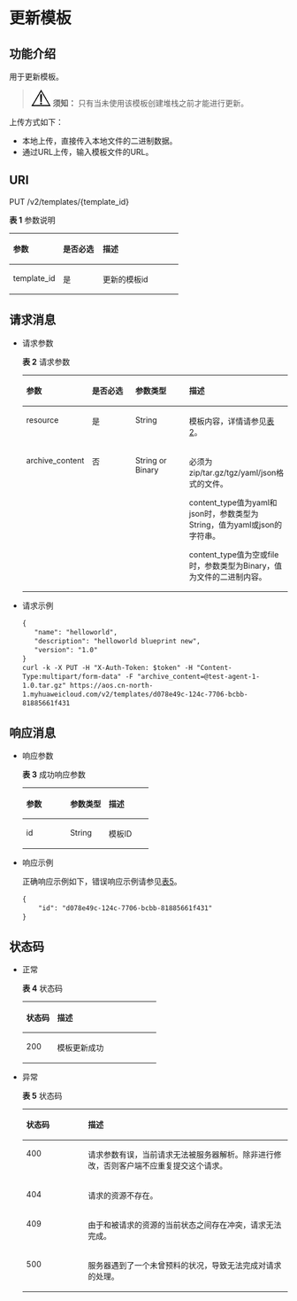 # 更新模板<a name="aos_02_0013"></a>

## 功能介绍<a name="section6520105485810"></a>

用于更新模板。

>![](public_sys-resources/icon-notice.gif) **须知：** 
>只有当未使用该模板创建堆栈之前才能进行更新。

上传方式如下：

-   本地上传，直接传入本地文件的二进制数据。
-   通过URL上传，输入模板文件的URL。

## URI<a name="section14993651812"></a>

PUT /v2/templates/\{template\_id\}

**表 1**  参数说明

<a name="table1688423016116"></a>
<table><thead align="left"><tr id="row98848309114"><th class="cellrowborder" valign="top" width="29.409999999999997%" id="mcps1.2.4.1.1"><p id="p1788417309117"><a name="p1788417309117"></a><a name="p1788417309117"></a>参数</p>
</th>
<th class="cellrowborder" valign="top" width="23.53%" id="mcps1.2.4.1.2"><p id="p1791452020326"><a name="p1791452020326"></a><a name="p1791452020326"></a>是否必选</p>
</th>
<th class="cellrowborder" valign="top" width="47.06%" id="mcps1.2.4.1.3"><p id="p38851306112"><a name="p38851306112"></a><a name="p38851306112"></a>描述</p>
</th>
</tr>
</thead>
<tbody><tr id="row128859309115"><td class="cellrowborder" valign="top" width="29.409999999999997%" headers="mcps1.2.4.1.1 "><p id="p4869538123"><a name="p4869538123"></a><a name="p4869538123"></a>template_id</p>
</td>
<td class="cellrowborder" valign="top" width="23.53%" headers="mcps1.2.4.1.2 "><p id="p4659142153116"><a name="p4659142153116"></a><a name="p4659142153116"></a>是</p>
</td>
<td class="cellrowborder" valign="top" width="47.06%" headers="mcps1.2.4.1.3 "><p id="p148691391216"><a name="p148691391216"></a><a name="p148691391216"></a>更新的模板id</p>
</td>
</tr>
</tbody>
</table>

## 请求消息<a name="section772656291"></a>

-   请求参数

    **表 2**  请求参数

    <a name="table18723561594"></a>
    <table><thead align="left"><tr id="row1726567910"><th class="cellrowborder" valign="top" width="19.41194119411941%" id="mcps1.2.5.1.1"><p id="p18721856498"><a name="p18721856498"></a><a name="p18721856498"></a>参数</p>
    </th>
    <th class="cellrowborder" valign="top" width="18.891889188918892%" id="mcps1.2.5.1.2"><p id="p127318561793"><a name="p127318561793"></a><a name="p127318561793"></a>是否必选</p>
    </th>
    <th class="cellrowborder" valign="top" width="22.372237223722376%" id="mcps1.2.5.1.3"><p id="p14731656396"><a name="p14731656396"></a><a name="p14731656396"></a>参数类型</p>
    </th>
    <th class="cellrowborder" valign="top" width="39.323932393239325%" id="mcps1.2.5.1.4"><p id="p1273656998"><a name="p1273656998"></a><a name="p1273656998"></a>描述</p>
    </th>
    </tr>
    </thead>
    <tbody><tr id="row6749560915"><td class="cellrowborder" valign="top" width="19.41194119411941%" headers="mcps1.2.5.1.1 "><p id="p20509164519130"><a name="p20509164519130"></a><a name="p20509164519130"></a>resource</p>
    </td>
    <td class="cellrowborder" valign="top" width="18.891889188918892%" headers="mcps1.2.5.1.2 "><p id="p7509164581319"><a name="p7509164581319"></a><a name="p7509164581319"></a>是</p>
    </td>
    <td class="cellrowborder" valign="top" width="22.372237223722376%" headers="mcps1.2.5.1.3 "><p id="p1831210428308"><a name="p1831210428308"></a><a name="p1831210428308"></a>String</p>
    </td>
    <td class="cellrowborder" valign="top" width="39.323932393239325%" headers="mcps1.2.5.1.4 "><p id="p95104455134"><a name="p95104455134"></a><a name="p95104455134"></a>模板内容，详情请参见<a href="创建模板.md#table10358935203114">表2</a>。</p>
    </td>
    </tr>
    <tr id="row67611563910"><td class="cellrowborder" valign="top" width="19.41194119411941%" headers="mcps1.2.5.1.1 "><p id="p27615616911"><a name="p27615616911"></a><a name="p27615616911"></a>archive_content</p>
    </td>
    <td class="cellrowborder" valign="top" width="18.891889188918892%" headers="mcps1.2.5.1.2 "><p id="p176256894"><a name="p176256894"></a><a name="p176256894"></a>否</p>
    </td>
    <td class="cellrowborder" valign="top" width="22.372237223722376%" headers="mcps1.2.5.1.3 "><p id="p1744211514313"><a name="p1744211514313"></a><a name="p1744211514313"></a>String or Binary</p>
    </td>
    <td class="cellrowborder" valign="top" width="39.323932393239325%" headers="mcps1.2.5.1.4 "><p id="p89295817176"><a name="p89295817176"></a><a name="p89295817176"></a>必须为zip/tar.gz/tgz/yaml/json格式的文件。</p>
    <p id="p2052412582564"><a name="p2052412582564"></a><a name="p2052412582564"></a>content_type值为yaml和json时，参数类型为String，值为yaml或json的字符串。</p>
    <p id="p155641165017"><a name="p155641165017"></a><a name="p155641165017"></a>content_type值为空或file时，参数类型为Binary，值为文件的二进制内容。</p>
    </td>
    </tr>
    </tbody>
    </table>

-   请求示例

    ```
    {
       "name": "helloworld",
       "description": "helloworld blueprint new",
       "version": "1.0"
    }
    curl -k -X PUT -H "X-Auth-Token: $token" -H "Content-Type:multipart/form-data" -F "archive_content=@test-agent-1-1.0.tar.gz" https://aos.cn-north-1.myhuaweicloud.com/v2/templates/d078e49c-124c-7706-bcbb-81885661f431
    ```


## 响应消息<a name="section07720562093"></a>

-   响应参数

    **表 3**  成功响应参数

    <a name="table3707163611015"></a>
    <table><thead align="left"><tr id="row6707173601010"><th class="cellrowborder" valign="top" width="34.69346934693469%" id="mcps1.2.4.1.1"><p id="p5707193616107"><a name="p5707193616107"></a><a name="p5707193616107"></a>参数</p>
    </th>
    <th class="cellrowborder" valign="top" width="30.61306130613061%" id="mcps1.2.4.1.2"><p id="p6707103611015"><a name="p6707103611015"></a><a name="p6707103611015"></a>参数类型</p>
    </th>
    <th class="cellrowborder" valign="top" width="34.69346934693469%" id="mcps1.2.4.1.3"><p id="p18707203620101"><a name="p18707203620101"></a><a name="p18707203620101"></a>描述</p>
    </th>
    </tr>
    </thead>
    <tbody><tr id="row1707103661016"><td class="cellrowborder" valign="top" width="34.69346934693469%" headers="mcps1.2.4.1.1 "><p id="p18707173621016"><a name="p18707173621016"></a><a name="p18707173621016"></a>id</p>
    </td>
    <td class="cellrowborder" valign="top" width="30.61306130613061%" headers="mcps1.2.4.1.2 "><p id="p14707143601011"><a name="p14707143601011"></a><a name="p14707143601011"></a>String</p>
    </td>
    <td class="cellrowborder" valign="top" width="34.69346934693469%" headers="mcps1.2.4.1.3 "><p id="p14708183619105"><a name="p14708183619105"></a><a name="p14708183619105"></a>模板ID</p>
    </td>
    </tr>
    </tbody>
    </table>

-   响应示例

    正确响应示例如下，错误响应示例请参见[表5](创建模板.md#table104171158104518)。

    ```
    {
        "id": "d078e49c-124c-7706-bcbb-81885661f431"
    }
    ```


## 状态码<a name="section6801656197"></a>

-   正常

    **表 4**  状态码

    <a name="table78013561594"></a>
    <table><thead align="left"><tr id="row28065612913"><th class="cellrowborder" valign="top" width="23.119999999999997%" id="mcps1.2.3.1.1"><p id="p980125618910"><a name="p980125618910"></a><a name="p980125618910"></a>状态码</p>
    </th>
    <th class="cellrowborder" valign="top" width="76.88000000000001%" id="mcps1.2.3.1.2"><p id="p38075618918"><a name="p38075618918"></a><a name="p38075618918"></a>描述</p>
    </th>
    </tr>
    </thead>
    <tbody><tr id="row880756898"><td class="cellrowborder" valign="top" width="23.119999999999997%" headers="mcps1.2.3.1.1 "><p id="p28019568916"><a name="p28019568916"></a><a name="p28019568916"></a>200</p>
    </td>
    <td class="cellrowborder" valign="top" width="76.88000000000001%" headers="mcps1.2.3.1.2 "><p id="p138035612912"><a name="p138035612912"></a><a name="p138035612912"></a>模板更新成功</p>
    </td>
    </tr>
    </tbody>
    </table>

-   异常

    **表 5**  状态码

    <a name="table118110561999"></a>
    <table><thead align="left"><tr id="row282155618918"><th class="cellrowborder" valign="top" width="23.24%" id="mcps1.2.3.1.1"><p id="p178217561195"><a name="p178217561195"></a><a name="p178217561195"></a>状态码</p>
    </th>
    <th class="cellrowborder" valign="top" width="76.75999999999999%" id="mcps1.2.3.1.2"><p id="p58213567916"><a name="p58213567916"></a><a name="p58213567916"></a>描述</p>
    </th>
    </tr>
    </thead>
    <tbody><tr id="row10820567918"><td class="cellrowborder" valign="top" width="23.24%" headers="mcps1.2.3.1.1 "><p id="p18821656694"><a name="p18821656694"></a><a name="p18821656694"></a>400</p>
    </td>
    <td class="cellrowborder" valign="top" width="76.75999999999999%" headers="mcps1.2.3.1.2 "><p id="p58213561491"><a name="p58213561491"></a><a name="p58213561491"></a>请求参数有误，当前请求无法被服务器解析。除非进行修改，否则客户端不应重复提交这个请求。</p>
    </td>
    </tr>
    <tr id="row259274681815"><td class="cellrowborder" valign="top" width="23.24%" headers="mcps1.2.3.1.1 "><p id="p135932467185"><a name="p135932467185"></a><a name="p135932467185"></a>404</p>
    </td>
    <td class="cellrowborder" valign="top" width="76.75999999999999%" headers="mcps1.2.3.1.2 "><p id="p2593346121816"><a name="p2593346121816"></a><a name="p2593346121816"></a>请求的资源不存在。</p>
    </td>
    </tr>
    <tr id="row682656099"><td class="cellrowborder" valign="top" width="23.24%" headers="mcps1.2.3.1.1 "><p id="p1382125620916"><a name="p1382125620916"></a><a name="p1382125620916"></a>409</p>
    </td>
    <td class="cellrowborder" valign="top" width="76.75999999999999%" headers="mcps1.2.3.1.2 "><p id="p2821556294"><a name="p2821556294"></a><a name="p2821556294"></a>由于和被请求的资源的当前状态之间存在冲突，请求无法完成。</p>
    </td>
    </tr>
    <tr id="row118217561090"><td class="cellrowborder" valign="top" width="23.24%" headers="mcps1.2.3.1.1 "><p id="p188210561295"><a name="p188210561295"></a><a name="p188210561295"></a>500</p>
    </td>
    <td class="cellrowborder" valign="top" width="76.75999999999999%" headers="mcps1.2.3.1.2 "><p id="p182156599"><a name="p182156599"></a><a name="p182156599"></a>服务器遇到了一个未曾预料的状况，导致无法完成对请求的处理。</p>
    </td>
    </tr>
    </tbody>
    </table>


